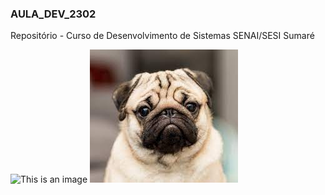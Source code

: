 ### AULA_DEV_2302

Repositório - Curso de Desenvolvimento de Sistemas SENAI/SESI Sumaré

![This is an image](http://c.files.bbci.co.uk/17444/production/_124800359_gettyimages-817514614.jpg)
![This is an image](https://github.com/Gui1herm3/AULA_DEV_2302/blob/main/download%20(1).jfif)
